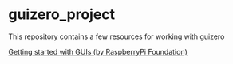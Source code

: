 # guizero_project
This repository contains a few resources for working with guizero

[Getting started with GUIs (by RaspberryPi Foundation) 
](https://projects.raspberrypi.org/en/projects/getting-started-with-guis/1)
